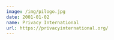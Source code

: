 ```yaml
---
image: /img/pilogo.jpg
date: 2001-01-02
name: Privacy International
url: https://privacyinternational.org/
---
```

